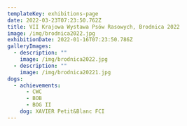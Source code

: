 ```yaml
---
templateKey: exhibitions-page
date: 2022-03-23T07:23:50.762Z
title: VII Krajowa Wystawa Psów Rasowych, Brodnica 2022
image: /img/brodnica2022.jpg
exhibitionDate: 2022-01-16T07:23:50.786Z
galleryImages:
  - description: ""
    image: /img/brodnica2022.jpg
  - description: ""
    image: /img/brodnica20221.jpg
dogs:
  - achievements:
      - CWC
      - BOB
      - BOG II
    dog: XAVIER Petit&Blanc FCI
---
```


